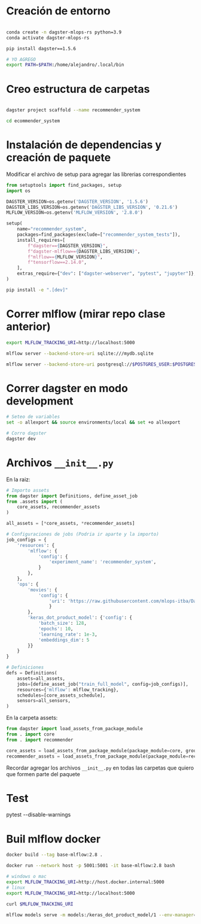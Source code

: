 # Creación de entorno
```bash

conda create -n dagster-mlops-rs python=3.9
conda activate dagster-mlops-rs

pip install dagster==1.5.6

# YO AGREGO
export PATH=$PATH:/home/alejandro/.local/bin
```

# Creo estructura de carpetas
```bash

dagster project scaffold --name recommender_system

cd ecommender_system
```

# Instalación de dependencias y creación de paquete
Modificar el archivo de setup para agregar las librerias correspondientes

```python
from setuptools import find_packages, setup
import os

DAGSTER_VERSION=os.getenv('DAGSTER_VERSION', '1.5.6')
DAGSTER_LIBS_VERSION=os.getenv('DAGSTER_LIBS_VERSION', '0.21.6')
MLFLOW_VERSION=os.getenv('MLFLOW_VERSION', '2.8.0')

setup(
    name="recommender_system",
    packages=find_packages(exclude=["recommender_system_tests"]),
    install_requires=[
        f"dagster=={DAGSTER_VERSION}",
        f"dagster-mlflow=={DAGSTER_LIBS_VERSION}",
        f"mlflow=={MLFLOW_VERSION}",
        f"tensorflow==2.14.0",
    ],
    extras_require={"dev": ["dagster-webserver", "pytest", "jupyter"]},
)
```


```bash
pip install -e ".[dev]"

```

# Correr mlflow (mirar repo clase anterior)

```bash
export MLFLOW_TRACKING_URI=http://localhost:5000

mlflow server --backend-store-uri sqlite:///mydb.sqlite

mlflow server --backend-store-uri postgresql://$POSTGRES_USER:$POSTGRES_PASSWORD@$POSTGRES_HOST/$MLFLOW_POSTGRES_DB --default-artifact-root $MLFLOW_ARTIFACTS_PATH -h 0.0.0.0 -p 5000
```

# Correr dagster en modo development
```bash
# Seteo de variables
set -o allexport && source environments/local && set +o allexport

# Corro dagster
dagster dev
```

# Archivos `__init__.py`

En la raiz:

```python 
# Importo assets
from dagster import Definitions, define_asset_job
from .assets import (
    core_assets, recommender_assets
)

all_assets = [*core_assets, *recommender_assets]

# Configuraciones de jobs (Podria ir aparte y la importo)
job_configs = {
    'resources': {
        'mlflow': {
            'config': {
                'experiment_name': 'recommender_system',
            }            
        },
    },
    'ops': {
        'movies': {
            'config': {
                'uri': 'https://raw.githubusercontent.com/mlops-itba/Datos-RS/main/data/peliculas_0.csv'
                }
        },
        'keras_dot_product_model': {'config': {
            'batch_size': 128,
            'epochs': 10,
            'learning_rate': 1e-3,
            'embeddings_dim': 5
        }}
    }
}

# Definiciones
defs = Definitions(
    assets=all_assets,
    jobs=[define_asset_job("train_full_model", config=job_configs)],
    resources={'mlflow': mlflow_tracking},
    schedules=[core_assets_schedule],
    sensors=all_sensors,
)
```

En la carpeta assets:
```python
from dagster import load_assets_from_package_module
from . import core
from . import recommender

core_assets = load_assets_from_package_module(package_module=core, group_name='core')
recommender_assets = load_assets_from_package_module(package_module=recommender, group_name='recommender')
```

Recordar agregar los archivos `__init__.py` en todas las carpetas que quiero que formen parte del paquete


# Test
pytest --disable-warnings


# Buil mlflow docker

```bash
docker build --tag base-mlflow:2.8 .

docker run --network host -p 5001:5001 -it base-mlflow:2.8 bash 

# windows o mac 
export MLFLOW_TRACKING_URI=http://host.docker.internal:5000
# linux
export MLFLOW_TRACKING_URI=http://localhost:5000

curl $MLFLOW_TRACKING_URI

mlflow models serve -m models:/keras_dot_product_model/1 --env-manager=conda --port 5001
```